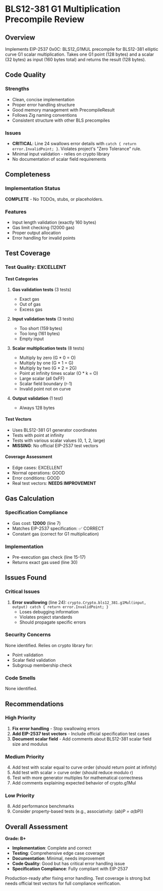 # BLS12-381 G1 Multiplication Precompile Review

## Overview
Implements EIP-2537 0x0C: BLS12_G1MUL precompile for BLS12-381 elliptic curve G1 scalar multiplication. Takes one G1 point (128 bytes) and a scalar (32 bytes) as input (160 bytes total) and returns the result (128 bytes).

## Code Quality

### Strengths
- Clean, concise implementation
- Proper error handling structure
- Good memory management with PrecompileResult
- Follows Zig naming conventions
- Consistent structure with other BLS precompiles

### Issues
- **CRITICAL**: Line 24 swallows error details with `catch { return error.InvalidPoint; }`. Violates project's "Zero Tolerance" rule.
- Minimal input validation - relies on crypto library
- No documentation of scalar field requirements

## Completeness

### Implementation Status
**COMPLETE** - No TODOs, stubs, or placeholders.

### Features
- Input length validation (exactly 160 bytes)
- Gas limit checking (12000 gas)
- Proper output allocation
- Error handling for invalid points

## Test Coverage

### Test Quality: EXCELLENT

#### Test Categories
1. **Gas validation tests** (3 tests)
   - Exact gas
   - Out of gas
   - Excess gas

2. **Input validation tests** (3 tests)
   - Too short (159 bytes)
   - Too long (161 bytes)
   - Empty input

3. **Scalar multiplication tests** (8 tests)
   - Multiply by zero (G * 0 = O)
   - Multiply by one (G * 1 = G)
   - Multiply by two (G * 2 = 2G)
   - Point at infinity times scalar (O * k = O)
   - Large scalar (all 0xFF)
   - Scalar field boundary (r-1)
   - Invalid point not on curve

4. **Output validation** (1 test)
   - Always 128 bytes

#### Test Vectors
- Uses BLS12-381 G1 generator coordinates
- Tests with point at infinity
- Tests with various scalar values (0, 1, 2, large)
- **MISSING**: No official EIP-2537 test vectors

#### Coverage Assessment
- Edge cases: EXCELLENT
- Normal operations: GOOD
- Error conditions: GOOD
- Real test vectors: **NEEDS IMPROVEMENT**

## Gas Calculation

### Specification Compliance
- Gas cost: **12000** (line 7)
- Matches EIP-2537 specification: ✅ CORRECT
- Constant gas (correct for G1 multiplication)

### Implementation
- Pre-execution gas check (line 15-17)
- Returns exact gas used (line 30)

## Issues Found

### Critical Issues
1. **Error swallowing** (line 24): `crypto.Crypto.bls12_381.g1Mul(input, output) catch { return error.InvalidPoint; }`
   - Loses debugging information
   - Violates project standards
   - Should propagate specific errors

### Security Concerns
None identified. Relies on crypto library for:
- Point validation
- Scalar field validation
- Subgroup membership check

### Code Smells
None identified.

## Recommendations

### High Priority
1. **Fix error handling** - Stop swallowing errors
2. **Add EIP-2537 test vectors** - Include official specification test cases
3. **Document scalar field** - Add comments about BLS12-381 scalar field size and modulus

### Medium Priority
4. Add test with scalar equal to curve order (should return point at infinity)
5. Add test with scalar > curve order (should reduce modulo r)
6. Test with more generator multiples for mathematical correctness
7. Add comments explaining expected behavior of crypto.g1Mul

### Low Priority
8. Add performance benchmarks
9. Consider property-based tests (e.g., associativity: (a*b)*P = a*(b*P))

## Overall Assessment

**Grade: B+**

- **Implementation**: Complete and correct
- **Testing**: Comprehensive edge case coverage
- **Documentation**: Minimal, needs improvement
- **Code Quality**: Good but has critical error handling issue
- **Specification Compliance**: Fully compliant with EIP-2537

Production-ready after fixing error handling. Test coverage is strong but needs official test vectors for full compliance verification.
